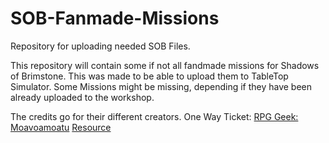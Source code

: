 # SOB-Fanmade-Missions
Repository for uploading needed SOB Files.

This repository will contain some if not all fandmade missions for Shadows of Brimstone. This was made to be able to upload them to TableTop Simulator. Some Missions might be missing, depending if they have been already uploaded to the workshop.

The credits go for their different creators.
One Way Ticket: [RPG Geek: Moavoamoatu](https://rpggeek.com/user/moavoamoatu) [Resource](https://rpggeek.com/filepage/113668/sob-campaign-one-way-ticket-7-missions-tiles-cards)
